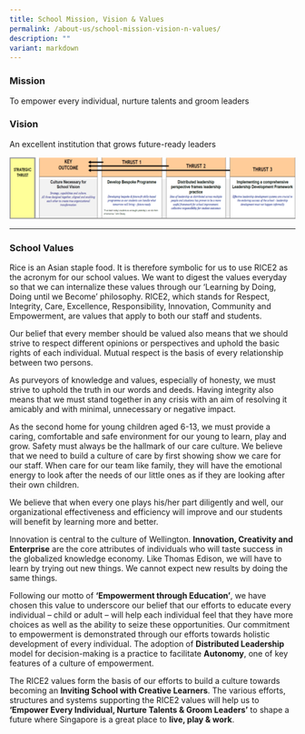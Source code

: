 ```yaml
---
title: School Mission, Vision & Values
permalink: /about-us/school-mission-vision-n-values/
description: ""
variant: markdown
---
```

### Mission
To empower every individual, nurture talents and groom leaders  
  
### Vision
An excellent institution that grows future-ready leaders

![](/images/MISSION%20VISION.png)

-----------------
### School Values
Rice is an Asian staple food. It is therefore symbolic for us to use RICE2 as the acronym for our school values. We want to digest the values everyday so that we can internalize these values through our ‘Learning by Doing, Doing until we Become’ philosophy. RICE2, which stands for Respect, Integrity, Care, Excellence, Responsibility, Innovation, Community and Empowerment, are values that apply to both our staff and students.

Our belief that every member should be valued also means that we should strive to respect different opinions or perspectives and uphold the basic rights of each individual. Mutual respect is the basis of every relationship between two persons.

As purveyors of knowledge and values, especially of honesty, we must strive to uphold the truth in our words and deeds. Having integrity also means that we must stand together in any crisis with an aim of resolving it amicably and with minimal, unnecessary or negative impact.

As the second home for young children aged 6-13, we must provide a caring, comfortable and safe environment for our young to learn, play and grow. Safety must always be the hallmark of our care culture. We believe that we need to build a culture of care by first showing show we care for our staff. When care for our team like family, they will have the emotional energy to look after the needs of our little ones as if they are looking after their own children.

We believe that when every one plays his/her part diligently and well, our organizational effectiveness and efficiency will improve and our students will benefit by learning more and better.

Innovation is central to the culture of Wellington. **Innovation, Creativity and Enterprise** are the core attributes of individuals who will taste success in the globalized knowledge economy. Like Thomas Edison, we will have to learn by trying out new things. We cannot expect new results by doing the same things.

Following our motto of **‘Empowerment through Education’**, we have chosen this value to underscore our belief that our efforts to educate every individual – child or adult – will help each individual feel that they have more choices as well as the ability to seize these opportunities. Our commitment to empowerment is demonstrated through our efforts towards holistic development of every individual. The adoption of **Distributed Leadership** model for decision-making is a practice to facilitate **Autonomy**, one of key features of a culture of empowerment.

The RICE2 values form the basis of our efforts to build a culture towards becoming an **Inviting School with Creative Learners**. The various efforts, structures and systems supporting the RICE2 values will help us to **‘Empower Every Individual, Nurture Talents & Groom Leaders’** to shape a future where Singapore is a great place to **live, play & work**.